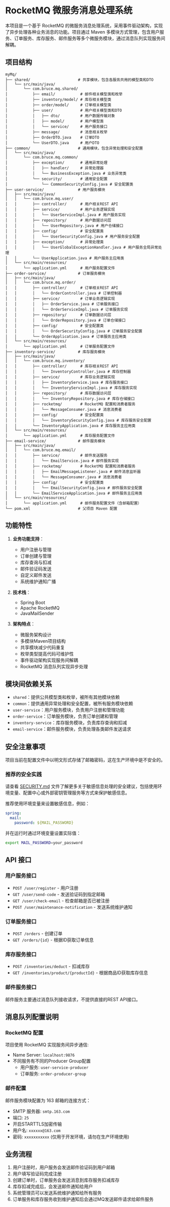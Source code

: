 # RocketMQ 微服务消息处理系统

本项目是一个基于 RocketMQ 的微服务消息处理系统，采用事件驱动架构，实现了异步处理各种业务消息的功能。项目通过 Maven 多模块方式管理，包含用户服务、订单服务、库存服务、邮件服务等多个微服务模块，通过消息队列实现服务间解耦。

## 项目结构

```
myMq/
├── shared/                     # 共享模块，包含各服务共用的模型类和DTO
│   └── src/main/java/
│       └── com.bruce.mq.shared/
│           ├── email/           # 邮件相关模型类和枚举
│           ├── inventory/model/ # 库存相关模型类
│           ├── order/model/     # 订单相关模型类
│           ├── user/            # 用户相关模型类和DTO
│           │   ├── dto/         # 用户数据传输对象
│           │   ├── model/       # 用户模型类
│           │   └── service/     # 用户服务接口
│           ├── message/         # 消息相关枚举
│           ├── OrderDTO.java    # 订单DTO
│           └── UserDTO.java     # 用户DTO
├── common/                     # 通用模块，包含异常处理和安全配置
│   └── src/main/java/
│       └── com.bruce.mq.common/
│           ├── exception/       # 通用异常处理
│           │   ├── handler/     # 异常处理器
│           │   └── BusinessException.java # 业务异常类
│           └── security/        # 通用安全配置
│               └── CommonSecurityConfig.java # 安全配置类
├── user-service/               # 用户服务模块
│   ├── src/main/java/
│   │   └── com.bruce.mq.user/
│   │       ├── controller/      # 用户相关REST API
│   │       ├── service/         # 用户业务逻辑实现
│   │       │   └── UserServiceImpl.java # 用户服务实现
│   │       ├── repository/      # 用户数据访问层
│   │       │   └── UserRepository.java # 用户仓储接口
│   │       ├── config/          # 安全配置类
│   │       │   └── UserSecurityConfig.java # 用户服务安全配置
│   │       ├── exception/       # 异常处理类
│   │       │   └── UserGlobalExceptionHandler.java # 用户服务全局异常处理
│   │       └── UserApplication.java # 用户服务主应用类
│   └── src/main/resources/
│       └── application.yml      # 用户服务配置文件
├── order-service/              # 订单服务模块
│   ├── src/main/java/
│   │   └── com.bruce.mq.order/
│   │       ├── controller/      # 订单相关REST API
│   │       │   └── OrderController.java # 订单控制器
│   │       ├── service/         # 订单业务逻辑实现
│   │       │   ├── OrderService.java # 订单服务接口
│   │       │   └── OrderServiceImpl.java # 订单服务实现
│   │       ├── repository/      # 订单数据访问层
│   │       │   └── OrderRepository.java # 订单仓储接口
│   │       ├── config/          # 安全配置类
│   │       │   └── OrderSecurityConfig.java # 订单服务安全配置
│   │       └── OrderApplication.java # 订单服务主应用类
│   └── src/main/resources/
│       └── application.yml      # 订单服务配置文件
├── inventory-service/          # 库存服务模块
│   ├── src/main/java/
│   │   └── com.bruce.mq.inventory/
│   │       ├── controller/      # 库存相关REST API
│   │       │   └── InventoryController.java # 库存控制器
│   │       ├── service/         # 库存业务逻辑实现
│   │       │   ├── InventoryService.java # 库存服务接口
│   │       │   └── InventoryServiceImpl.java # 库存服务实现
│   │       ├── repository/      # 库存数据访问层
│   │       │   └── InventoryRepository.java # 库存仓储接口
│   │       ├── rocketmq/        # RocketMQ 配置和消费者服务
│   │       │   └── MessageConsumer.java # 消息消费者
│   │       ├── config/          # 安全配置类
│   │       │   └── InventorySecurityConfig.java # 库存服务安全配置
│   │       └── InventoryApplication.java # 库存服务主应用类
│   └── src/main/resources/
│       └── application.yml      # 库存服务配置文件
├── email-service/              # 邮件服务模块
│   ├── src/main/java/
│   │   └── com.bruce.mq.email/
│   │       ├── service/         # 邮件发送服务
│   │       │   └── EmailService.java # 邮件服务实现
│   │       ├── rocketmq/        # RocketMQ 配置和消费者服务
│   │       │   ├── EmailMessageListener.java # 邮件消息监听器
│   │       │   └── MessageConsumer.java # 消息消费者
│   │       ├── config/          # 安全配置类
│   │       │   └── EmailSecurityConfig.java # 邮件服务安全配置
│   │       └── EmailServiceApplication.java # 邮件服务主应用类
│   └── src/main/resources/
│       └── application.yml      # 邮件服务配置文件（含邮箱配置）
└── pom.xml                     # 父项目 Maven 配置
```

## 功能特性

1. **业务功能支持**：
   - 用户注册与管理
   - 订单创建与管理
   - 库存查询与扣减
   - 邮件验证码发送
   - 自定义邮件发送
   - 系统维护通知广播

2. **技术栈**：
   - Spring Boot
   - Apache RocketMQ
   - JavaMailSender

3. **架构特点**：
   - 微服务架构设计
   - 多模块Maven项目结构
   - 共享模块减少代码重复
   - 枚举类型提高代码可维护性
   - 事件驱动架构实现服务间解耦
   - RocketMQ 消息队列实现异步处理

## 模块间依赖关系

- `shared`：提供公共模型类和枚举，被所有其他模块依赖
- `common`：提供通用异常处理和安全配置，被所有服务模块依赖
- `user-service`：用户服务模块，负责用户注册和管理功能
- `order-service`：订单服务模块，负责订单创建和管理
- `inventory-service`：库存服务模块，负责库存查询和扣减
- `email-service`：邮件服务模块，负责处理各类邮件发送请求

## 安全注意事项

项目当前在配置文件中以明文形式存储了邮箱密码，这在生产环境中是不安全的。

### 推荐的安全实践

请查看 [SECURITY.md](SECURITY.md) 文件了解更多关于敏感信息处理的安全建议，包括使用环境变量、配置中心或外部密钥管理服务等方式来保护敏感信息。

推荐使用环境变量来设置敏感信息，例如：
```yaml
spring:
  mail:
    password: ${MAIL_PASSWORD}
```

并在运行时通过环境变量设置实际值：
```bash
export MAIL_PASSWORD=your_password
```

## API 接口

### 用户服务接口

- `POST /user/register` - 用户注册
- `GET /user/send-code` - 发送验证码到指定邮箱
- `GET /user/check-email` - 检查邮箱是否已被注册
- `POST /user/maintenance-notification` - 发送系统维护通知

### 订单服务接口

- `POST /orders` - 创建订单
- `GET /orders/{id}` - 根据ID获取订单信息

### 库存服务接口

- `POST /inventories/deduct` - 扣减库存
- `GET /inventories/product/{productId}` - 根据商品ID获取库存信息

### 邮件服务接口

邮件服务主要通过消息队列接收请求，不提供直接的REST API接口。

## 消息队列配置说明

### RocketMQ 配置

项目使用 RocketMQ 实现服务间异步通信:

- Name Server: `localhost:9876`
- 不同服务有不同的Producer Group配置
  - 用户服务: `user-service-producer`
  - 订单服务: `order-producer-group`

### 邮件配置

邮件服务模块配置为 163 邮箱的连接方式：
- SMTP 服务器: `smtp.163.com`
- 端口: `25`
- 开启STARTTLS加密传输
- 用户名: `xxxxxx@163.com`
- 密码: `xxxxxxxxxxx` (仅用于开发环境，请勿在生产环境使用)

## 业务流程

1. 用户注册时，用户服务会发送邮件验证码到用户邮箱
2. 用户填写验证码完成注册
3. 创建订单时，订单服务会发送消息到库存服务扣减库存
4. 库存扣减完成后，会发送邮件通知给用户
5. 系统管理员可以发送系统维护通知给所有服务
6. 订单服务和库存服务收到维护通知后会通过MQ发送邮件请求给邮件服务


